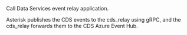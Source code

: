 Call Data Services event relay application.

Asterisk publishes the CDS events to the cds_relay using gRPC, and the cds_relay forwards them to the CDS Azure Event Hub.
